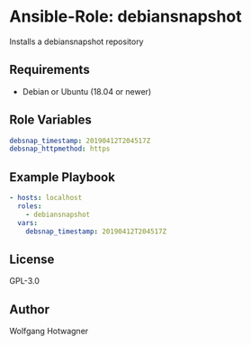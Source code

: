 # Ansible-Role: debiansnapshot

Installs a debiansnapshot repository

## Requirements

- Debian or Ubuntu (18.04 or newer)

## Role Variables

```yaml
debsnap_timestamp: 20190412T204517Z
debsnap_httpmethod: https
```

## Example Playbook

```yaml
- hosts: localhost
  roles:
    - debiansnapshot
  vars:
    debsnap_timestamp: 20190412T204517Z
```

## License

GPL-3.0

## Author

Wolfgang Hotwagner
